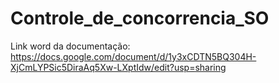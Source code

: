 # Controle_de_concorrencia_SO

Link word da documentação: https://docs.google.com/document/d/1y3xCDTN5BQ304H-XjCmLYPSic5DiraAq5Xw-LXptIdw/edit?usp=sharing

